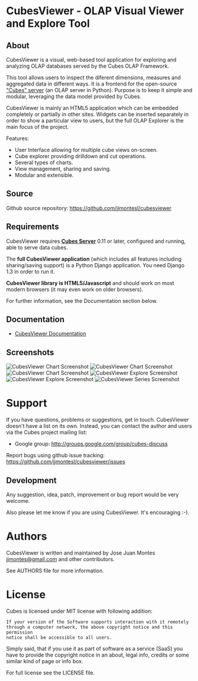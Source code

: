 CubesViewer - OLAP Visual Viewer and Explore Tool
=================================================

About
-----

CubesViewer is a visual, web-based tool application for exploring and analyzing
OLAP databases served by the Cubes OLAP Framework.

This tool allows users to inspect the diferent dimensions, measures and
aggregated data in different ways. It is a frontend for the
open-source ["Cubes" server](http://databrewery.org/cubes.html) (an OLAP server in Python). 
Purpose is to keep it simple and modular, leveraging the data model 
provided by Cubes. 

CubesViewer is mainly an HTML5 application which can be embedded
completely or partially in other sites. Widgets can be inserted
separately in order to show a particular view to users, but the full
OLAP Explorer is the main focus of the project.

Features:

* User Interface allowing for multiple cube views on-screen. 
* Cube explorer providing drilldown and cut operations.
* Several types of charts.
* View management, sharing and saving.
* Modular and extensible.

Source
------

Github source repository: https://github.com/jjmontesl/cubesviewer

Requirements
------------

CubesViewer requires **[Cubes Server](http://databrewery.org/cubes.html)** 0.11 or later, configured and running, able to serve 
data cubes. 

The **full CubesViewer application** (which includes all features including sharing/saving
support) is a Python Django application. You need Django 1.3 in order to run it. 

**CubesViewer library is HTML5/Javascript** and should work on most modern browsers
(it may even work on older browsers). 

For further information, see the Documentation section below.

Documentation
-------------

* [CubesViewer Documentation](cubesviewer/blob/master/doc/guide/index.md)

Screenshots
-----------

![CubesViewer Chart Screenshot](https://raw.github.com/jjmontesl/cubesviewer/master/doc/screenshots/view-chart-2.png "CubesViewer Chart")
![CubesViewer Chart Screenshot](https://raw.github.com/jjmontesl/cubesviewer/master/doc/screenshots/view-chart-3-notes.png "CubesViewer Chart")
![CubesViewer Chart Screenshot](https://raw.github.com/jjmontesl/cubesviewer/master/doc/screenshots/view-chart-1.png "CubesViewer Chart")
![CubesViewer Explore Screenshot](https://raw.github.com/jjmontesl/cubesviewer/master/doc/screenshots/view-explore-1.png "CubesViewer Explore")
![CubesViewer Explore Screenshot](https://raw.github.com/jjmontesl/cubesviewer/master/doc/screenshots/view-explore-2.png "CubesViewer Explore")
![CubesViewer Series Screenshot](https://raw.github.com/jjmontesl/cubesviewer/master/doc/screenshots/view-series-1.png "CubesViewer Series")

Support
=======

If you have questions, problems or suggestions, get in touch. CubesViewer doesn't
have a list on its own. Instead, you can contact the author and users via the 
Cubes project mailing list:

* Google group: http://groups.google.com/group/cubes-discuss

Report bugs using github issue tracking: https://github.com/jjmontesl/cubesviewer/issues

Development
-----------

Any suggestion, idea, patch, improvement or bug report would be very welcome.

Also please let me know if you are using CubesViewer. It's encouraging :-). 

Authors
=======

CubesViewer is written and maintained by Jose Juan Montes 
<jjmontes@gmail.com> and other contributors. 

See AUTHORS file for more information.

License
=======

Cubes is licensed under MIT license with following addition:

    If your version of the Software supports interaction with it remotely 
    through a computer network, the above copyright notice and this permission 
    notice shall be accessible to all users.

Simply said, that if you use it as part of software as a service (SaaS) you 
have to provide the copyright notice in an about, legal info, credits or some 
similar kind of page or info box.

For full license see the LICENSE file.

